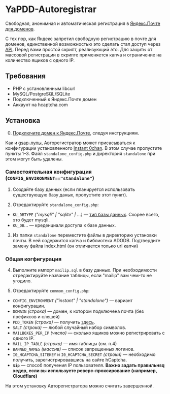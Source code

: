 # YaPDD-Autoregistrar
Свободная, анонимная и автоматическая регистрация в [Яндекс.Почте для доменов](https://pdd.yandex.ru/). 

С тех пор, как Яндекс запретил свободную регистрацию в почте для доменов, единственной возможностью это сделать стал доступ через [API](https://api.yandex.ru/pdd/).  Перед вами простой скрипт, реализующий это. Для защиты от массовой регистрации в скрипте применяется капча и ограничение на количество ящиков с одного IP.

## Требования
* PHP с установленным libcurl
* MySQL/PostgreSQL/SQLite
* Подключенный к Яндекс.Почте домен
* Аккаунт на hcaptcha.com

## Установка
0) [Подключите домен к Яндекс.Почте](https://pdd.yandex.ru/domains_add/), следуя инструкциям.

Как и [gsap-лупы](https://github.com/Juribiyan/gsap-l00ps), Авторегистратор может присасываться к конфигурации установленного [Instant 0chan](https://github.com/Juribiyan/instant-0chan). В этом случае пропустите пункты 1–3. Файл `standalone_config.php` и директория `standalone` при этом могут быть удалены.

### Самостоятельная конфигурация (`CONFIG_ENVIRONMENT=="standalone"`)
1) Создайте базу данных (если планируется использовать существующую базу даных, пропустите этот пункт).

2) Отредактируйте `standalone_config.php`:
* `KU_DBTYPE` *("mysqli" | "sqlite" | ...)* — [тип базы данных](http://phplens.com/adodb/supported.databases.html).  Скорее всего, это будет mysqli.
* `KU_DB`... — креденциали доступа к базе данных.
    
3) Из папки `standalone` переместите файлы в директорию установки почты. В ней содержится капча и библиотека ADODB. Подтвердите замену файла index.html (он отличается только url капчи)

### Общая когфигурация
4) Выполните импорт `mailip.sql` в базу данных. При необходимости отредактируйте название таблицы, если "mailip" вам чем-то не угодило.

5) Отредактируйте `common_config.php`:
* `CONFIG_ENVIRONMENT` *("instant" | "standalone")* — вариант конфигурации.
* `DOMAIN` *(строка)* — домен, к котором подключена почта (без префиксов и слешей)
* `PDD_TOKEN` *(строка)* — получить [здесь](https://pddimp.yandex.ru/api2/admin/get_token).
* `SALT` *(строка)* — любой случайный набор символов.
* `MAILBOXES_PER_IP` *(число)* — сколько ящиков можно регистрировать с одного IP.
* `MAIL_IP_TABLE` *(строка)* — имя таблицы (см. п.4)
* `BANNED_NAMES` *(массив)* — список запрещенных логинов.
* `I0_HCAPTCHA_SITEKEY` и `I0_HCAPTCHA_SECRET` *(строки)* — необходимо получить, зарегистрировавшись на сайте hCaptcha.
* **`$ip`** — способ получения IP пользователя. **Важно задать правильнsq хедер, если вы используете реверс-проксирование (например, Cloudflare)**
    
На этом установку Авторегистратора можно считать завершенной.
